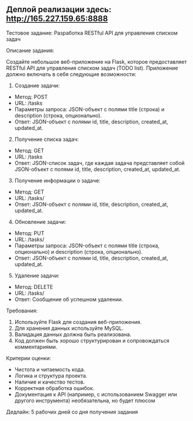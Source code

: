 Деплой реализации здесь: http://165.227.159.65:8888
---
Тестовое задание: Разработка RESTful API для управления списком задач

Описание задания:

Создайте небольшое веб-приложение на Flask, которое предоставляет RESTful API для управления списком задач (TODO list). Приложение должно включать в себя следующие возможности:

1. Создание задачи:
- Метод: POST
- URL: /tasks
- Параметры запроса: JSON-объект с полями title (строка) и description (строка, опционально).
- Ответ: JSON-объект с полями id, title, description, created_at, updated_at.

2. Получение списка задач:
- Метод: GET
- URL: /tasks
- Ответ: JSON-список задач, где каждая задача представляет собой JSON-объект с полями id, title, description, created_at, updated_at.

3. Получение информации о задаче:
- Метод: GET
- URL: /tasks/<id>
- Ответ: JSON-объект с полями id, title, description, created_at, updated_at.

4. Обновление задачи:
- Метод: PUT
- URL: /tasks/<id>
- Параметры запроса: JSON-объект с полями title (строка, опционально) и description (строка, опционально).
- Ответ: JSON-объект с полями id, title, description, created_at, updated_at.

5. Удаление задачи:
- Метод: DELETE
- URL: /tasks/<id>
- Ответ: Сообщение об успешном удалении.


Требования:
1. Используйте Flask для создания веб-приложения.
2. Для хранения данных используйте MySQL.
3. Валидация данных должна быть реализована.
4. Код должен быть хорошо структурирован и сопровождаться комментариями.

Критерии оценки:
- Чистота и читаемость кода.
- Логика и структура проекта.
- Наличие и качество тестов.
- Корректная обработка ошибок.
- Документация к API (например, с использованием Swagger или другого инструмента) необязательна, но будет плюсом

Дедлайн:
5 рабочих дней со дня получения задания
